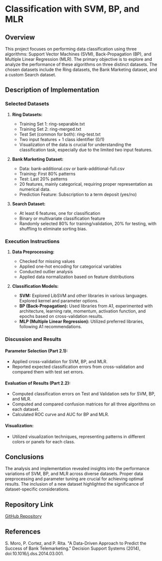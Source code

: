 # Classification with SVM, BP, and MLR

## Overview
This project focuses on performing data classification using three algorithms: Support Vector Machines (SVM), Back-Propagation (BP), and Multiple Linear Regression (MLR). The primary objective is to explore and analyze the performance of these algorithms on three distinct datasets. The chosen datasets include the Ring datasets, the Bank Marketing dataset, and a custom Search dataset.

## Description of Implementation
### Selected Datasets
1. **Ring Datasets:**
   - Training Set 1: ring-separable.txt
   - Training Set 2: ring-merged.txt
   - Test Set (common for both): ring-test.txt
   - Two input features + 1 class identifier (0/1)
   - Visualization of the data is crucial for understanding the classification task, especially due to the limited two input features.

2. **Bank Marketing Dataset:**
   - Data: bank-additional.csv or bank-additional-full.csv
   - Training: First 80% patterns
   - Test: Last 20% patterns
   - 20 features, mainly categorical, requiring proper representation as numerical data.
   - Prediction Feature: Subscription to a term deposit (yes/no)

3. **Search Dataset:**
   - At least 6 features, one for classification
   - Binary or multivariate classification feature
   - Randomly selected 80% for training/validation, 20% for testing, with shuffling to eliminate sorting bias.

### Execution Instructions
1. **Data Preprocessing:**
   - Checked for missing values
   - Applied one-hot encoding for categorical variables
   - Conducted outlier analysis
   - Applied data normalization based on feature distributions

2. **Classification Models:**
   - **SVM:** Explored LibSVM and other libraries in various languages. Explored kernel and parameter options.
   - **BP (Back-Propagation):** Used libraries from A1, experimented with architecture, learning rate, momentum, activation function, and epochs based on cross-validation results.
   - **MLP (Multiple Linear Regression):** Utilized preferred libraries, following A1 recommendations.

### Discussion and Results
#### Parameter Selection (Part 2.1):
   - Applied cross-validation for SVM, BP, and MLR.
   - Reported expected classification errors from cross-validation and compared them with test set errors.

#### Evaluation of Results (Part 2.2):
   - Computed classification errors on Test and Validation sets for SVM, BP, and MLR.
   - Computed and compared confusion matrices for all three algorithms on each dataset.
   - Calculated ROC curve and AUC for BP and MLR.

#### Visualization:
   - Utilized visualization techniques, representing patterns in different colors or panels for each class.

## Conclusions
The analysis and implementation revealed insights into the performance variations of SVM, BP, and MLR across diverse datasets. Proper data preprocessing and parameter tuning are crucial for achieving optimal results. The inclusion of a new dataset highlighted the significance of dataset-specific considerations.

## Repository Link
[GitHub Repository](#)

## References
S. Moro, P. Cortez, and P. Rita. "A Data-Driven Approach to Predict the Success of Bank Telemarketing." Decision Support Systems (2014), doi:10.1016/j.dss.2014.03.001.
